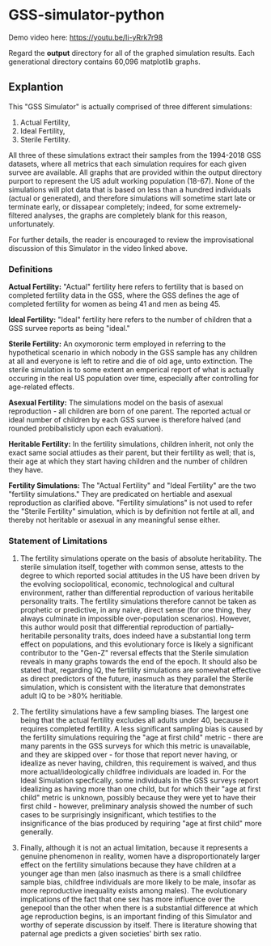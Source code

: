 # GSS-simulator-python
Demo video here: https://youtu.be/Ii-yRrk7r98

Regard the <b>output</b> directory for all of the graphed simulation results. Each generational directory contains 60,096 matplotlib graphs.

## Explantion
This "GSS Simulator" is actually comprised of three different simulations: 
  1) Actual Fertility, 
  2) Ideal Fertility, 
  3) Sterile Fertility.
  
All three of these simulations extract their samples from the 1994-2018 GSS datasets, where all metrics that each simulation requires for each given survee are available. All graphs that are provided within the output directory purport to represent the US adult working population (18-67). None of the simulations will plot data that is based on less than a hundred individuals (actual or generated), and therefore simulations will sometime start late or terminate early, or dissapear completely; indeed, for some extremely-filtered analyses, the graphs are completely blank for this reason, unfortunately.

For further details, the reader is encouraged to review the improvisational discussion of this Simulator in the video linked above.

### Definitions
<b>Actual Fertility:</b> "Actual" fertility here refers to fertility that is based on completed fertility data in the GSS, where the GSS defines the age of completed fertility for women as being 41 and men as being 45.

<b>Ideal Fertility:</b> "Ideal" fertility here refers to the number of children that a GSS survee reports as being "ideal."

<b>Sterile Fertility:</b> An oxymoronic term employed in referring to the hypothetical scenario in which nobody in the GSS sample has any children at all and everyone is left to retire and die of old age, unto extinction. The sterile simulation is to some extent an emperical report of what is actually occuring in the real US population over time, especially after controlling for age-related effects.

<b>Asexual Fertility:</b> The simulations model on the basis of asexual reproduction - all children are born of one parent. The reported actual or ideal number of children by each GSS survee is therefore halved (and rounded probibalisticly upon each evaluation).

<b>Heritable Fertility:</b> In the fertility simulations, children inherit, not only the exact same social attiudes as their parent, but their fertility as well; that is, their age at which they start having children and the number of children they have.

<b>Fertility Simulations:</b> The "Actual Fertility" and "Ideal Fertility" are the two "fertility simulations." They are predicated on hertiable and asexual reproduction as clarified above. "Fertility simulations" is not used to refer the "Sterile Fertility" simulation, which is by definition not fertile at all, and thereby not heritable or asexual in any meaningful sense either.

### Statement of Limitations
1. The fertility simulations operate on the basis of absolute heritability. The sterile simulation itself, together with common sense, attests to the degree to which reported social attitudes in the US have been driven by the evolving sociopolitical, economic, technological and cultural environment, rather than differential reproduction of various heritabile personality traits. The fertility simulations therefore cannot be taken as prophetic or predictive, in any naive, direct sense (for one thing, they always culminate in impossible over-population scenarios). However, this author would posit that differential reproduction of partially-heritabile personality traits, does indeed have a substantial long term effect on populations, and this evolutionary force is likely a significant contributor to the "Gen-Z" reversal effects that the Sterile simulation reveals in many graphs towards the end of the epoch. It should also be stated that, regarding IQ, the fertility simulations are somewhat effective as direct predictors of the future, inasmuch as they parallel the Sterile simulation, which is consistent with the literature that demonstrates adult IQ to be >80% heritiable.

2. The fertility simulations have a few sampling biases. The largest one being that the actual fertility excludes all adults under 40, because it requires completed fertility. A less significant sampling bias is caused by the fertility simulations requiring the "age at first child" metric - there are many parents in the GSS surveys for which this metric is unavailable, and they are skipped over - for those that report never having, or idealize as never having, children, this requirement is waived, and thus more actual/ideologically childfree individuals are loaded in. For the Ideal Simulation specfically, some individuals in the GSS surveys report idealizing as having more than one child, but for which their "age at first child" metric is unknown, possibly because they were yet to have their first child - however, preliminary analysis showed the number of such cases to be surprisingly insignificant, which testifies to the insignificance of the bias produced by requiring "age at first child" more generally.

3. Finally, although it is not an actual limitation, because it represents a genuine phenomenon in reality, women have a disproportionately larger effect on the fertility simulations because they have children at a younger age than men (also inasmuch as there is a small childfree sample bias, childfree individuals are more likely to be male, insofar as more reproductive inequality exists among males). The evolutionary implications of the fact that one sex has more influence over the genepool than the other when there is a substantial difference at which age reproduction begins, is an important finding of this Simulator and worthy of seperate discussion by itself. There is literature showing that paternal age predicts a given societies' birth sex ratio.
